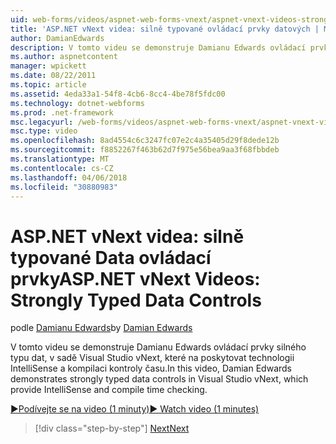 ```yaml
---
uid: web-forms/videos/aspnet-web-forms-vnext/aspnet-vnext-videos-strongly-typed-data-controls
title: 'ASP.NET vNext videa: silně typované ovládací prvky datových | Microsoft Docs'
author: DamianEdwards
description: V tomto videu se demonstruje Damianu Edwards ovládací prvky silného typu dat, v sadě Visual Studio vNext, které na poskytovat technologii IntelliSense a kompilaci kontroly času.
ms.author: aspnetcontent
manager: wpickett
ms.date: 08/22/2011
ms.topic: article
ms.assetid: 4eda33a1-54f8-4cb6-8cc4-4be78f5fdc00
ms.technology: dotnet-webforms
ms.prod: .net-framework
msc.legacyurl: /web-forms/videos/aspnet-web-forms-vnext/aspnet-vnext-videos-strongly-typed-data-controls
msc.type: video
ms.openlocfilehash: 8ad4554c6c3247fc07e2c4a35405d29f8dede12b
ms.sourcegitcommit: f8852267f463b62d7f975e56bea9aa3f68fbbdeb
ms.translationtype: MT
ms.contentlocale: cs-CZ
ms.lasthandoff: 04/06/2018
ms.locfileid: "30880983"
---
```

<a name="aspnet-vnext-videos-strongly-typed-data-controls"></a><span data-ttu-id="74a25-103">ASP.NET vNext videa: silně typované Data ovládací prvky</span><span class="sxs-lookup"><span data-stu-id="74a25-103">ASP.NET vNext Videos: Strongly Typed Data Controls</span></span>
====================
<span data-ttu-id="74a25-104">podle [Damianu Edwards](https://github.com/DamianEdwards)</span><span class="sxs-lookup"><span data-stu-id="74a25-104">by [Damian Edwards](https://github.com/DamianEdwards)</span></span>

<span data-ttu-id="74a25-105">V tomto videu se demonstruje Damianu Edwards ovládací prvky silného typu dat, v sadě Visual Studio vNext, které na poskytovat technologii IntelliSense a kompilaci kontroly času.</span><span class="sxs-lookup"><span data-stu-id="74a25-105">In this video, Damian Edwards demonstrates strongly typed data controls in Visual Studio vNext, which provide IntelliSense and compile time checking.</span></span>

[<span data-ttu-id="74a25-106">&#9654;Podívejte se na video (1 minuty)</span><span class="sxs-lookup"><span data-stu-id="74a25-106">&#9654; Watch video (1 minutes)</span></span>](https://channel9.msdn.com/Blogs/ASP-NET-Site-Videos/aspnet-vnext-videos-strongly-typed-data-controls)

> [!div class="step-by-step"]
> [<span data-ttu-id="74a25-107">Next</span><span class="sxs-lookup"><span data-stu-id="74a25-107">Next</span></span>](aspnet-vnext-videos-model-binding-part-1-selecting-data.md)
